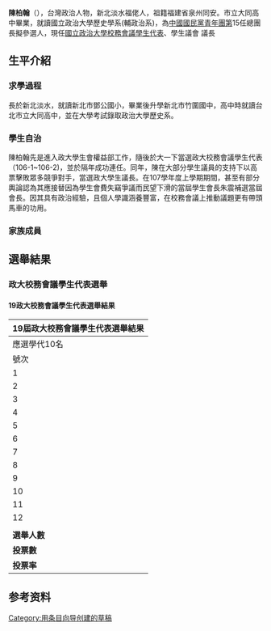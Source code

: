 **陳柏翰**（），台灣政治人物，新北淡水福佬人，祖籍福建省泉州同安。市立大同高中畢業，就讀國立政治大學歷史學系(輔政治系)，為[中國國民黨青年團第](https://zh.wikipedia.org/wiki/中國國民黨青年團 "wikilink")15任總團長擬參選人，現任[國立政治大學校務會議學生代表](../Page/國立政治大學.md "wikilink")、學生議會
議長

## 生平介紹

### 求學過程

長於新北淡水，就讀新北市鄧公國小，畢業後升學新北市竹圍國中，高中時就讀台北市立大同高中，並在大學考試錄取政治大學歷史系。

### 學生自治

陳柏翰先是進入政大學生會權益部工作，隨後於大一下當選政大校務會議學生代表（106-1\~106-2)，並於隔年成功連任。同年，陳在大部分學生議員的支持下以高票擊敗眾多競爭對手，當選政大學生議長。在107學年度上學期期間，甚至有部分輿論認為其應接替因為學生會費失竊爭議而民望下滑的當屆學生會長朱震補選當屆會長。因其具有政治經驗，且個人學識涵養豐富，在校務會議上推動議題更有帶頭馬車的功用。

### 家族成員

## 選舉結果

### 政大校務會議學生代表選舉

#### 19政大校務會議學生代表選舉結果

| 19屆政大校務會議學生代表選舉結果 |
| ----------------- |
| 應選學代10名           |
| 號次                |
| 1                 |
| 2                 |
| 3                 |
| 4                 |
| 5                 |
| 6                 |
| 7                 |
| 8                 |
| 9                 |
| 10                |
| 11                |
| 12                |
|                   |
| **選舉人數**          |
| **投票數**           |
| **投票率**           |

## 参考资料

[Category:用条目向导创建的草稿](https://zh.wikipedia.org/wiki/Category:用条目向导创建的草稿 "wikilink")